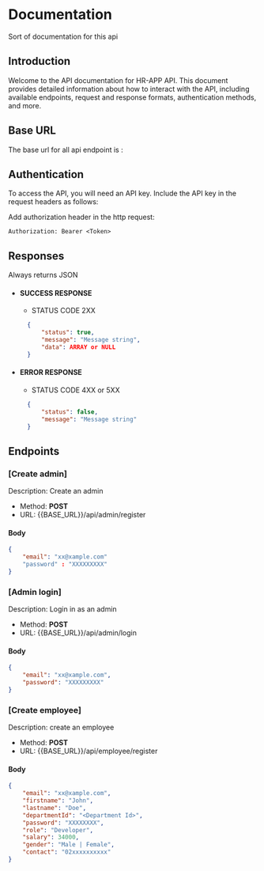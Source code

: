 # Documentation

Sort of documentation for this api

## Introduction

Welcome to the API documentation for HR-APP API. This document provides detailed information about how to interact with the API, including available endpoints, request and response formats, authentication methods, and more.

## Base URL

The base url for all api endpoint is : 

## Authentication

To access the API, you will need an API key. Include the API key in the request headers as follows:

Add authorization header in the http request:

```JS
Authorization: Bearer <Token>
```

## Responses

Always returns JSON

- #### SUCCESS RESPONSE

  - STATUS CODE 2XX

  ```JSON
    {
        "status": true,
        "message": "Message string",
        "data": ARRAY or NULL
    }
  ```

- #### ERROR RESPONSE

  - STATUS CODE 4XX or 5XX

  ```json
    {
        "status": false,
        "message": "Message string"
    }
  ```

## Endpoints

### [Create admin]

Description: Create an admin

- Method: **POST**
- URL: {{BASE_URL}}/api/admin/register

#### Body

```json
{
    "email": "xx@xample.com"
    "password" : "XXXXXXXXX"
}
```

### [Admin login]

Description: Login in as an admin

- Method: **POST**
- URL: {{BASE_URL}}/api/admin/login

#### Body

```json
{
    "email": "xx@xample.com",
    "password": "XXXXXXXXX"
}
```

### [Create employee]

Description: create an employee

- Method: **POST**
- URL: {{BASE_URL}}/api/employee/register

#### Body

```json
{
    "email": "xx@xample.com",
    "firstname": "John",
    "lastname": "Doe",
    "departmentId": "<Department Id>",
    "password": "XXXXXXXX",
    "role": "Developer",
    "salary": 34000,
    "gender": "Male | Female",
    "contact": "02xxxxxxxxxx"
}
```

